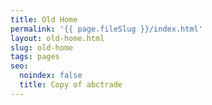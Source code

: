 ```yaml
---
title: Old Home
permalink: '{{ page.fileSlug }}/index.html'
layout: old-home.html
slug: old-home
tags: pages
seo:
  noindex: false
  title: Copy of abctrade
---
```



